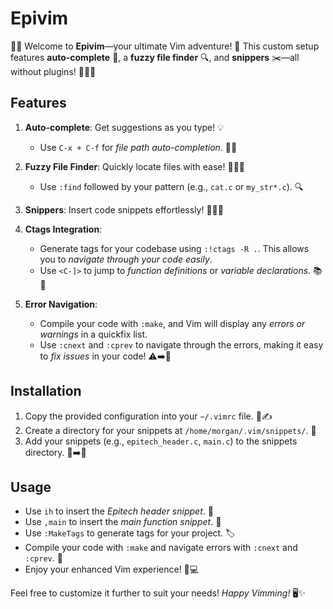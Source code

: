 # Epivim

🎉✨ Welcome to **Epivim**—your ultimate Vim adventure! 🚀 This custom setup features **auto-complete** 📝, a **fuzzy file finder** 🔍, and **snippers** ✂️—all without plugins! 🚫🔌✨

## Features

1. **Auto-complete**: Get suggestions as you type! 💡
   - Use `C-x + C-f` for *file path auto-completion*. 📂✨
   
2. **Fuzzy File Finder**: Quickly locate files with ease! 🏃‍♂️💨
   - Use `:find` followed by your pattern (e.g., `cat.c` or `my_str*.c`). 🔍

3. **Snippers**: Insert code snippets effortlessly! 🧙‍♂️✨

4. **Ctags Integration**: 
   - Generate tags for your codebase using `:!ctags -R .`. This allows you to *navigate through your code easily*. 
   - Use `<C-]>` to jump to *function definitions* or *variable declarations*. 📚🔗

5. **Error Navigation**: 
   - Compile your code with `:make`, and Vim will display any *errors or warnings* in a quickfix list. 
   - Use `:cnext` and `:cprev` to navigate through the errors, making it easy to *fix issues* in your code! ⚠️➡️🔄

## Installation

1. Copy the provided configuration into your `~/.vimrc` file. 📂✍️
2. Create a directory for your snippets at `/home/morgan/.vim/snippets/`. 📁
3. Add your snippets (e.g., `epitech_header.c`, `main.c`) to the snippets directory. 📄➡️📁

## Usage

- Use `ih` to insert the *Epitech header snippet*. 📝
- Use `,main` to insert the *main function snippet*. 🚀
- Use `:MakeTags` to generate tags for your project. 🏷️
- Compile your code with `:make` and navigate errors with `:cnext` and `:cprev`. 🔄
- Enjoy your enhanced Vim experience! 🎊💻

Feel free to customize it further to suit your needs! *Happy Vimming!* 🖥️✨
